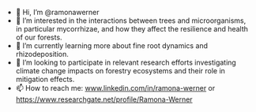 - 👋 Hi, I’m @ramonawerner
- 👀 I’m interested in the interactions between trees and microorganisms, in particular mycorrhizae, and how they affect the resilience and health of our forests.
- 🌱 I’m currently learning more about fine root dynamics and rhizodeposition.
- 💞️ I’m looking to participate in relevant research efforts investigating climate change impacts on forestry ecosystems and their role in mitigation effects.
- 📫 How to reach me: www.linkedin.com/in/ramona-werner or https://www.researchgate.net/profile/Ramona-Werner

<!---
ramonawerner/ramonawerner is a ✨ special ✨ repository because its `README.md` (this file) appears on your GitHub profile.
You can click the Preview link to take a look at your changes.
--->

